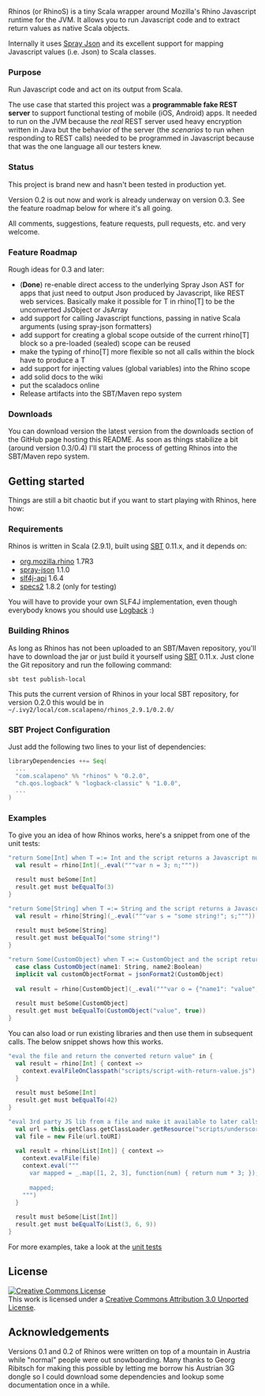 Rhinos (or RhinoS) is a tiny Scala wrapper around Mozilla's Rhino Javascript runtime for the JVM. It allows you to run Javascript code and to extract return values as native Scala objects.

Internally it uses [Spray Json](https://github.com/spray/spray-json) and its excellent support for mapping Javascript values (i.e. Json) to Scala classes.


### Purpose
Run Javascript code and act on its output from Scala.

The use case that started this project was a __programmable fake REST server__ to support functional testing of mobile (iOS, Android) apps. It needed to run on the JVM because the _real_ REST server used heavy encryption written in Java but the behavior of the server (the _scenarios_ to run when responding to REST calls) needed to be programmed in Javascript because that was the one language all our testers knew.


### Status
This project is brand new and hasn't been tested in production yet.

Version 0.2 is out now and work is already underway on version 0.3. See the feature roadmap below for where it's all going.

All comments, suggestions, feature requests, pull requests, etc. and very welcome.


### Feature Roadmap
Rough ideas for 0.3 and later:

- (__Done__) re-enable direct access to the underlying Spray Json AST for apps that just need to output Json produced by Javascript, like REST web services. Basically make it possible for T in rhino[T] to be the unconverted JsObject or JsArray
- add support for calling Javascript functions, passing in native Scala arguments (using spray-json formatters)
- add support for creating a global scope outside of the current rhino[T] block so a pre-loaded (sealed) scope can be reused
- make the typing of rhino[T] more flexible so not all calls within the block have to produce a T
- add support for injecting values (global variables) into the Rhino scope
- add solid docs to the wiki
- put the scaladocs online
- Release artifacts into the SBT/Maven repo system


### Downloads
You can download version the latest version from the downloads section of the GitHub page hosting this README. As soon as things stabilize a bit (around version 0.3/0.4) I'll start the process of getting Rhinos into the SBT/Maven repo system.


## Getting started
Things are still a bit chaotic but if you want to start playing with Rhinos, here how:

### Requirements
Rhinos is written in Scala (2.9.1), built using [SBT](https://github.com/harrah/xsbt/wiki) 0.11.x, and it depends on:

- [org.mozilla.rhino](http://www.mozilla.org/rhino/) 1.7R3
- [spray-json](https://github.com/spray/spray-json) 1.1.0
- [slf4j-api](http://www.slf4j.org/) 1.6.4
- [specs2](http://etorreborre.github.com/specs2/) 1.8.2 (only for testing)

You will have to provide your own SLF4J implementation, even though everybody knows you should use [Logback](http://logback.qos.ch/) :)


### Building Rhinos
As long as Rhinos has not been uploaded to an SBT/Maven repository, you'll have to download the jar or just build it yourself using [SBT](https://github.com/harrah/xsbt/wiki) 0.11.x. Just clone the Git repository and run the following command:

    sbt test publish-local

This puts the current version of Rhinos in your local SBT repository, for version 0.2.0 this would be in `~/.ivy2/local/com.scalapeno/rhinos_2.9.1/0.2.0/`


### SBT Project Configuration
Just add the following two lines to your list of dependencies:

```scala
libraryDependencies ++= Seq(
  ...
  "com.scalapeno" %% "rhinos" % "0.2.0",
  "ch.qos.logback" % "logback-classic" % "1.0.0",
  ...
)
```


### Examples
To give you an idea of how Rhinos works, here's a snippet from one of the unit tests:

```scala
"return Some[Int] when T =:= Int and the script returns a Javascript number" in {
  val result = rhino[Int](_.eval("""var n = 3; n;"""))

  result must beSome[Int]
  result.get must beEqualTo(3)
}

"return Some[String] when T =:= String and the script returns a Javascript string" in {
  val result = rhino[String](_.eval("""var s = "some string!"; s;"""))
  
  result must beSome[String]
  result.get must beEqualTo("some string!")
}

"return Some(CustomObject) when T =:= CustomObject and the script returns a Javascript object" in {
  case class CustomObject(name1: String, name2:Boolean)
  implicit val customObjectFormat = jsonFormat2(CustomObject)
  
  val result = rhino[CustomObject](_.eval("""var o = {"name1": "value", "name2": true}; o;"""))
  
  result must beSome[CustomObject]
  result.get must beEqualTo(CustomObject("value", true))
}
```

You can also load or run existing libraries and then use them in subsequent calls. The below snippet shows how this works.

```scala
"eval the file and return the converted return value" in {
  val result = rhino[Int] { context =>
    context.evalFileOnClasspath("scripts/script-with-return-value.js")
  }
  
  result must beSome[Int]
  result.get must beEqualTo(42)
}

"eval 3rd party JS lib from a file and make it available to later calls to eval()" in {
  val url = this.getClass.getClassLoader.getResource("scripts/underscore.js")
  val file = new File(url.toURI)
  
  val result = rhino[List[Int]] { context =>
    context.evalFile(file)
    context.eval("""
      var mapped = _.map([1, 2, 3], function(num) { return num * 3; });
      
      mapped;
    """)
  }
  
  result must beSome[List[Int]]
  result.get must beEqualTo(List(3, 6, 9))
}
```

For more examples, take a look at the [unit tests](https://github.com/agemooij/rhinos/blob/master/src/test/scala/com/scalapeno/rhinos/RhinosSpec.scala)


## License
<a rel="license" href="http://creativecommons.org/licenses/by/3.0/">
    <img alt="Creative Commons License" style="border-width:0" src="http://i.creativecommons.org/l/by/3.0/88x31.png" />
</a>
<br />
This work is licensed under a 
<a rel="license" href="http://creativecommons.org/licenses/by/3.0/">Creative Commons Attribution 3.0 Unported License</a>.


## Acknowledgements
Versions 0.1 and 0.2 of Rhinos were written on top of a mountain in Austria while "normal" people were out snowboarding. Many thanks to Georg Ribitsch for making this possible by letting me borrow his Austrian 3G dongle so I could download some dependencies and lookup some documentation once in a while.
